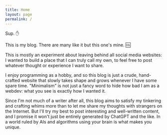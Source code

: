 ```yaml
---
title: Home
layout: page
permalink: /
---
```

Sup. :raised_hand:

This is my blog. There are many like it but this one's mine. :cool:

This is mostly an experiment about leaving behind all social media websites: I wanted to build a place that I can truly call my own, to feel free to post whatever thought or experience I want to share.

I enjoy programming as a hobby, and so this blog is just a crude, hand-crafted website that slowly takes shape and grows whenever I have some spare time. "Minimalism" is not just a fancy word to hide how bad I am as a webdev: what you see is exactly how I wanted it.

Since I'm not much of a writer after all, this blog aims to satisfy my tinkering and crafting whims more than to let me share my thoughts with strangers on the Internet. But I'll try my best to post interesting and well-written content, and I promise it won't just be entirely generated by ChatGPT and the like. In a world ruled by AIs and algorithms using your brain is what makes you unique.
